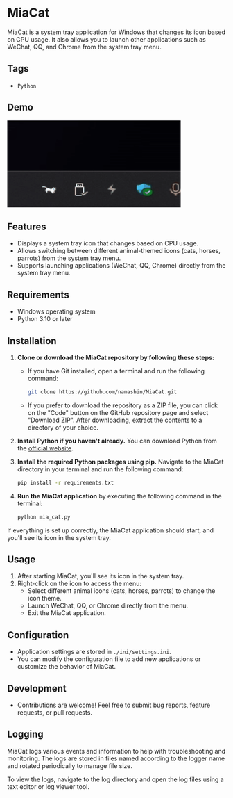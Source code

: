 # MiaCat

MiaCat is a system tray application for Windows that changes its icon based on CPU usage. It also allows you to launch other applications such as WeChat, QQ, and Chrome from the system tray menu.

## Tags

- `Python`
  
## Demo

![MiaCat Demo](res/demo.gif)

## Features

- Displays a system tray icon that changes based on CPU usage.
- Allows switching between different animal-themed icons (cats, horses, parrots) from the system tray menu.
- Supports launching applications (WeChat, QQ, Chrome) directly from the system tray menu.

## Requirements

- Windows operating system
- Python 3.10 or later

## Installation

1. **Clone or download the MiaCat repository by following these steps:**
    - If you have Git installed, open a terminal and run the following command:
        ```bash
        git clone https://github.com/namashin/MiaCat.git
        ```
    - If you prefer to download the repository as a ZIP file, you can click on the "Code" button on the GitHub repository page and select "Download ZIP". After downloading, extract the contents to a directory of your choice.

2. **Install Python if you haven't already.** You can download Python from the [official website](https://www.python.org/downloads/).

3. **Install the required Python packages using pip.** Navigate to the MiaCat directory in your terminal and run the following command:
    ```bash
    pip install -r requirements.txt
    ```

4. **Run the MiaCat application** by executing the following command in the terminal:
    ```bash
    python mia_cat.py
    ```

If everything is set up correctly, the MiaCat application should start, and you'll see its icon in the system tray.

## Usage

1. After starting MiaCat, you'll see its icon in the system tray.
2. Right-click on the icon to access the menu:
    - Select different animal icons (cats, horses, parrots) to change the icon theme.
    - Launch WeChat, QQ, or Chrome directly from the menu.
    - Exit the MiaCat application.

## Configuration

- Application settings are stored in `./ini/settings.ini`.
- You can modify the configuration file to add new applications or customize the behavior of MiaCat.

## Development

- Contributions are welcome! Feel free to submit bug reports, feature requests, or pull requests.

## Logging

MiaCat logs various events and information to help with troubleshooting and monitoring. The logs are stored in files named according to the logger name and rotated periodically to manage file size.

To view the logs, navigate to the log directory and open the log files using a text editor or log viewer tool.
